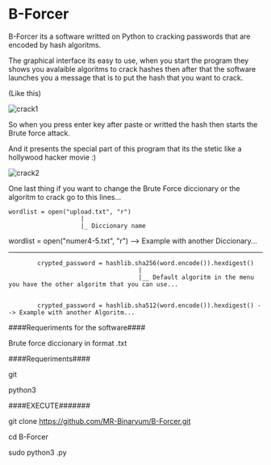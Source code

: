 # B-Forcer

B-Forcer its a software writted on Python to cracking passwords  that are encoded by hash algoritms.

The graphical interface its easy to use, when you start the program they shows you avalaible algoritms to crack hashes then after that the software launches you a message that is to put the hash that you want to crack. 

(Like this)

![crack1](https://github.com/MR-Binaryum/B-Forcer/assets/133718570/a4e3e19c-feeb-4198-a30a-4d61e67d9a1a)



So when you press enter key after paste or writted the hash then starts the Brute force attack.

And it presents the special part of this program  that its the stetic like a hollywood hacker movie :)

![crack2](https://github.com/MR-Binaryum/B-Forcer/assets/133718570/9bac84e8-8fe4-42b5-b676-755f8e1a99ef)



One last thing if you want to change the Brute Force diccionary or the algoritm to crack go to this lines...

    wordlist = open("upload.txt", "r")
                        |
                        |_ Diccionary name
                        
  wordlist = open("numer4-5.txt", "r") --> Example with another Diccionary...
    
  --------------------------------------------------------------------------------------------------------------
            
            
            crypted_password = hashlib.sha256(word.encode()).hexdigest() 
                                        |
                                        |__ Default algoritm in the menu you have the other algoritm that you can use...
                                         
               
            crypted_password = hashlib.sha512(word.encode()).hexdigest() --> Example with another Algoritm...
            
####Requeriments for the software####

Brute force diccionary in format .txt

####Requeriments####

git 

python3

####EXECUTE#######

git clone https://github.com/MR-Binaryum/B-Forcer.git

cd B-Forcer

sudo python3 .py
